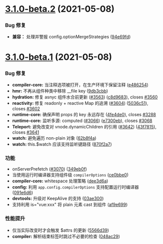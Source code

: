 # [3.1.0-beta.2](https://github.com/vuejs/vue-next/compare/v3.1.0-beta.1...v3.1.0-beta.2) (2021-05-08)

### Bug 修复

* **兼容：** 处理并警报 config.optionMergeStrategies ([94e69fd](https://github.com/vuejs/vue-next/commit/94e69fd3896214da6ff8b9fb09ad942c598053c7))

# [3.1.0-beta.1](https://github.com/vuejs/vue-next/compare/v3.0.11...v3.1.0-beta.1) (2021-05-08)

### Bug 修复

* **compiler-core:** 当注释选项被打开，在生产环境下保留注释 ([e486254](https://github.com/vuejs/vue-next/commit/e4862544310a4187dfc8b3a49944700888bb60e3))
* **hmr:** 不再从组件种类中移除 __file key ([9db3cbb](https://github.com/vuejs/vue-next/commit/9db3cbbfc1a072675a8d0e53edf3869af115dc60))
* **hydration:** 修复 asnyc 组件水合前更新 ([#3563](https://github.com/vuejs/vue-next/issues/3563)) ([c8d9683](https://github.com/vuejs/vue-next/commit/c8d96837b871d7ad34cd73b4669338be5fdd59fd)), closes [#3560](https://github.com/vuejs/vue-next/issues/3560)
* **reactivity:** 修复 readonly + reactive Map 的追溯 ([#3604](https://github.com/vuejs/vue-next/issues/3604)) ([5036c51](https://github.com/vuejs/vue-next/commit/5036c51cb78435c145ffea5e82cd620d0d056ff7)), closes [#3602](https://github.com/vuejs/vue-next/issues/3602)
* **runtime-core:** 确保声明 props 的 key 永远存在 ([4fe4de0](https://github.com/vuejs/vue-next/commit/4fe4de0a49ffc2461b0394e74674af38ff5e2a20)), closes [#3288](https://github.com/vuejs/vue-next/issues/3288)
* **runtime-core:** 监听多源: computed ([#3066](https://github.com/vuejs/vue-next/issues/3066)) ([e7300eb](https://github.com/vuejs/vue-next/commit/e7300eb47960a153311d568d7976ac5256eb6297)), closes [#3068](https://github.com/vuejs/vue-next/issues/3068)
* **Teleport:** 避免改变对 vnode.dynamicChildren 的引用 ([#3642](https://github.com/vuejs/vue-next/issues/3642)) ([43f7815](https://github.com/vuejs/vue-next/commit/43f78151bfdff2103a9be25e66e3f3be68d03a08)), closes [#3641](https://github.com/vuejs/vue-next/issues/3641)
* **watch:** 避免遍历 non-plain 对象 ([62b8f4a](https://github.com/vuejs/vue-next/commit/62b8f4a39ca56b48a8c8fdf7e200cb80735e16ae))
* **watch:** this.$watch 应该支持监听键路径 ([870f2a7](https://github.com/vuejs/vue-next/commit/870f2a7ba35245fd8c008d2ff666ea130a7e4704))

### 功能

* onServerPrefetch ([#3070](https://github.com/vuejs/vue-next/issues/3070)) ([349eb0f](https://github.com/vuejs/vue-next/commit/349eb0f0ad78f9cb491278eb4c7f9fe0c2e78b79))
* 当使用运行时编译器支持组件级 `compilerOptions` ([ce0bbe0](https://github.com/vuejs/vue-next/commit/ce0bbe053abaf8ba18de8baf535e175048596ee5))
* **compiler-core:** whitespace 处理策略 ([dee3d6a](https://github.com/vuejs/vue-next/commit/dee3d6ab8b4da6653d15eb148c51d9878007f6b6))
* **config:** 利用 `app.config.compilerOptions` 支持配置运行时编译器 ([091e6d6](https://github.com/vuejs/vue-next/commit/091e6d67bfcc215227d78be578c68ead542481ad))
* **devtools:** 升级对 KeepAlive 的支持 ([03ae300](https://github.com/vuejs/vue-next/commit/03ae3006e1e678ade4377cd10d206e8f7b4ad0cb))
* 支持利用 is="vue:xxx" 将 plain 元素 cast 到组件 ([af9e699](https://github.com/vuejs/vue-next/commit/af9e6999e1779f56b5cf827b97310d8e4e1fe5ec))

### 性能提升

* 仅当实际改变时才会触发 $attrs 的更新 ([5566d39](https://github.com/vuejs/vue-next/commit/5566d39d467ebdd4e4234bc97d62600ff01ea28e))
* **compiler:** 解析结束标签时跳过不必要的检查 ([048ac29](https://github.com/vuejs/vue-next/commit/048ac299f35709b25ae1bc1efa67d2abc53dbc3b))

